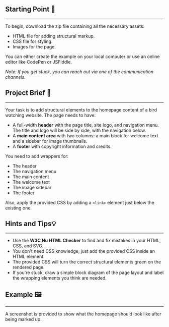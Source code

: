 ## Starting Point 🚀
---
To begin, download the zip file containing all the necessary assets:
- HTML file for adding structural markup.
- CSS file for styling.
- Images for the page.

You can either create the example on your local computer or use an online editor like CodePen or JSFiddle.

_Note: If you get stuck, you can reach out via one of the communication channels._

## Project Brief 📝
---
Your task is to add structural elements to the homepage content of a bird watching website. The page needs to have:

- A full-width **header** with the page title, site logo, and navigation menu. The title and logo will be side by side, with the navigation below.
- A **main content area** with two columns: a main block for welcome text and a sidebar for image thumbnails.
- A **footer** with copyright information and credits.

You need to add wrappers for:
- The header
- The navigation menu
- The main content
- The welcome text
- The image sidebar
- The footer

Also, apply the provided CSS by adding a `<link>` element just below the existing one.

## Hints and Tips💡
---
- Use the **W3C Nu HTML Checker** to find and fix mistakes in your HTML, CSS, and SVG.
- You don't need CSS knowledge; just add the provided CSS inside an HTML element.
- The provided CSS will turn the correct structural elements green on the rendered page.
- If you're stuck, draw a simple block diagram of the page layout and label the wrapping elements you think are needed.

## Example 🖼️
---
A screenshot is provided to show what the homepage should look like after being marked up.